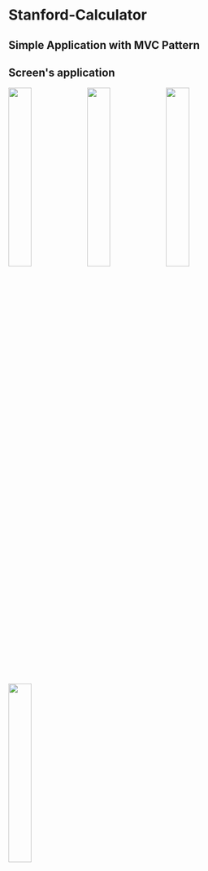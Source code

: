 # Stanford-Calculator
## Simple Application with MVC Pattern

## Screen's application
<img src="https://github.com/HVLLOWe3n/Stanford-Calculator/blob/master/Stanford%20Calculator/Supporting%20Files/Assets.xcassets/Screen's/Screen%20Shot%202018-01-03%20at%2012.09.57%20AM.imageset/Screen%20Shot%202018-01-03%20at%2012.09.57%20AM.png" width="30%" height="30%"/>
<img src="https://github.com/HVLLOWe3n/Stanford-Calculator/blob/master/Stanford%20Calculator/Supporting%20Files/Assets.xcassets/Screen's/Screen%20Shot%202018-01-03%20at%2012.10.20%20AM.imageset/Screen%20Shot%202018-01-03%20at%2012.10.20%20AM.png" width="30%" height="30%"/>
<img src="https://github.com/HVLLOWe3n/Stanford-Calculator/blob/master/Stanford%20Calculator/Supporting%20Files/Assets.xcassets/Screen's/Screen%20Shot%202018-01-03%20at%2012.10.30%20AM.imageset/Screen%20Shot%202018-01-03%20at%2012.10.30%20AM.png" width="30%" height="30%"/>
<img src="https://github.com/HVLLOWe3n/Stanford-Calculator/blob/master/Stanford%20Calculator/Supporting%20Files/Assets.xcassets/Screen's/Screen%20Shot%202018-01-03%20at%2012.10.40%20AM.imageset/Screen%20Shot%202018-01-03%20at%2012.10.40%20AM.png" width="30%" height="30%"/>
